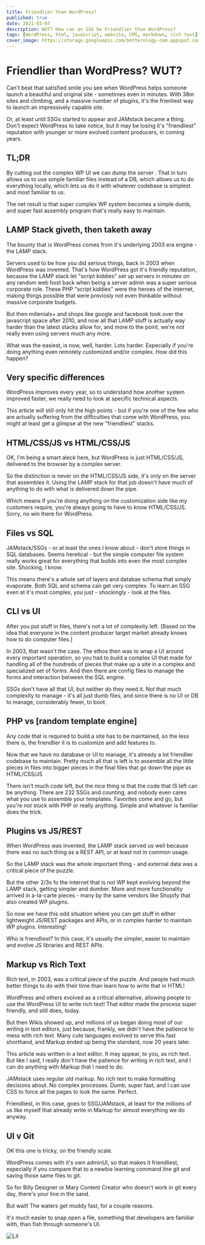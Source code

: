 ```yaml
---
title: Friendlier than WordPress?
published: true
date: 2021-03-07
description: WUT? How can an SSG be Friendlier than WordPress?
tags: [WordPress, html, javascript, website, CMS, markdown, rich text]
cover_image: https://storage.googleapis.com/betterology-com.appspot.com/images/landscape/500/juan-encalada-_ENQdIjyPcA-unsplash.jpg
---
```


# Friendlier than WordPress? WUT?

Can't beat that satisfied smile you see when WordPress helps someone launch a beautiful and original site - sometimes even in minutes. With 38m sites and climbing, and a massive number of plugins, it's the frienliest way to launch an impressively capable site.

Or, at least until SSGs started to appear and JAMstack became a thing. Don't expect WordPress to take notice, but it may be losing it's "friendliest" reputation with younger or more evolved content producers, in coming years.

## TL;DR
By cutting out the complex WP UI we can dump the server . That in turn allows us to use simple familiar files instead of a DB, which allows us to do everything locally, which lets us do it with whatever codebase is simplest and most familiar to us.

The net result is that super complex WP system becomes a simple dumb, and super fast assembly program that's really easy to maintain.

## LAMP Stack giveth, then taketh away

The bounty that is WordPress comes from it's underlying 2003 era engine - the LAMP stack.

Servers used to be how you did serious things, back in 2003 when WordPress was invented. That's how WordPress got it's friendly reputation, because the LAMP stack let "script kiddies" set up servers in minutes on any random web host back when being a server admin was a super serious corporate role. These PHP "script kiddies" were the heroes of the internet, making things possible that were previosly not even thinkable without massive corporate budgets.

But then millenials+ and shops like google and facebook took over the javascript space after 2010, and now all that LAMP stuff is actually way harder than the latest stacks allow for, and more to the point, we're not really even using servers much any more. 

What was the easiest, is now, well, harder. Lots harder. Especially if you're doing anything even remotely customized and/or complex. How did this happen?

## Very specific differences

WordPress improves every year, so to understand how another system improved faster, we really need to look at specific technical aspects.

This article will still only hit the high points - but if you're one of the few who are actually suffering from the difficulties that come with WordPress, you might at least get a glimpse at the new "friendliest" stacks.

## HTML/CSS/JS vs HTML/CSS/JS

OK, I'm being a smart aleck here, but WordPress is just HTML/CSS/JS, delivered to the browser by a complex server.

So the distinction is never on the HTML/CSS/JS side, it's only on the server that assembles it. Using the LAMP stack for that job doesn't have much of anything to do with what is delivered down the pipe.

Which means if you're doing anything on the customization side like my customers require, you're always going to have to know HTML/CSS/JS. Sorry, no win there for WordPress.

## Files vs SQL

JAMstack/SSGs - or at least the ones I know about - don't store things in SQL databases. Seems heretical - but the simple computer file system really works great for everything that builds into even the most complex site. Shocking, I know. 

This means there's a whole set of layers and databae schema that simply evaporate. Both SQL and schema can get very complex. To learn an SSG even at it's most complex, you just - shockingly - look at the files.


## CLI vs UI

After you put stuff in files, there's not a lot of complexity left. [Based on the idea that everyone in the content producer target market already knows how to do computer files.]

In 2003, that wasn't the case. The ethos then was to wrap a UI around every important operation, so you had to build a complex UI that made for handling all of the hundreds of pieces that make up a site in a complex and specialized set of forms. And then there are config files to manage the forms and interaction between the SQL engine.

SSGs don't have all that UI, but neither do they need it. Not that much complexity to manage - it's all just dumb files, and since there is no UI or DB to manage, considerably fewer, to boot.

## PHP vs [random template engine]

Any code that is required to build a site has to be maintained, so the less there is, the friendlier it is to customize and add features to.

Now that we have no database or UI to manage, it's already a lot friendlier codebase to maintain. Pretty much all that is left is to assemble all the little pieces in files into bigger pieces in the final files that go down the pipe as HTML/CSS/JS

There isn't much code left, but the nice thing is that the code that IS left can be anything. There are 232 SSGs and counting, and nobody even cares what you use to assemble your templates. Favorites come and go, but you're not stuck with PHP or really anything. Simple and whatever is familiar does the trick.

## Plugins vs JS/REST

When WordPress was invented, the LAMP stack served us well because there was no such thing as a REST API, or at least not in common usage.

So the LAMP stack was the whole important thing - and external data was a critical piece of the puzzle.

But the other 2/3s fo the internet that is not WP kept evolving beyond the LAMP stack, getting simpler and dumber. More and more functionality arrived in a-la-carte pieces - many by the same vendors like Shopify that also created WP plugins.

So now we have this odd situation where you can get stuff in either lightweight JS/REST packages and APIs, or in complex harder to maintain WP plugins. Interesting!

Who is friendliest? In this case, it's usually the simpler, easier to maintain and evolve JS libraries and REST APIs.

## Markup vs Rich Text

Rich text, in 2003, was a critical piece of the puzzle.  And people had much better things to do with their time than learn how to write that in HTML!

WordPress and others evolved as a critical alternative, allowing people to use the WordPress UI to write rich text! That editor made the process super friendly, and still does, today.

But then Wikis showed up, and millions of us began doing most of our writing in text editors, just because, frankly, we didn't have the patience to mess with rich text. Many cute languages evolved to serve this fast shorthand, and Markup ended up being the standard, now 20 years later.

This article was written in a text editor. It may appear, to you, as rich text. But like I said, I really don't have the patience for writing in rich text, and I can do anything with Markup that I need to do.

JAMstack uses regular old markup. No rich text to make formatting decisions about. No complex processes. Dumb, super fast, and I can use CSS to force all the pages to look the same. Perfect.

Friendliest, in this case, goes to SSG/JAMstack, at least for the millions of us like myself that already write in Markup for almost everything we do anyway.

## UI v Git

OK this one is tricky, on the friendly scale.

WordPress comes with it's own adminUI, so that makes it friendliest, especially if you compare that to a newbie learning command line git and saving those same files to git.

So for Billy Designer or Mary Content Creator who doesn't work in git every day, there's your line in the sand.

But wait! The waters get muddy fast, for a couple reasons.

It's much easier to snap open a file, something that developers are familiar with, than fish through someone's UI.

<img alt="Lit" src="https://img.shields.io/badge/-Lit-324FFF?style=flat&logo=lit&logoColor=white"/>